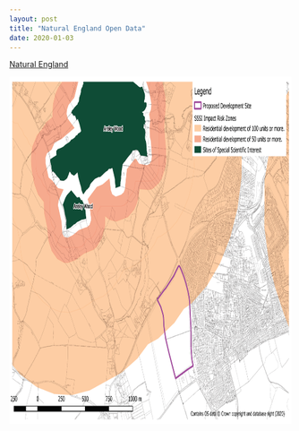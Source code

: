 ```yaml
---
layout: post
title: "Natural England Open Data"
date: 2020-01-03
---
```


[Natural England](https://naturalengland-defra.opendata.arcgis.com/)


<img src="/areleywood_sssi.png" alt="Areley Wood SSSI" style="width:877;height:620px;">
